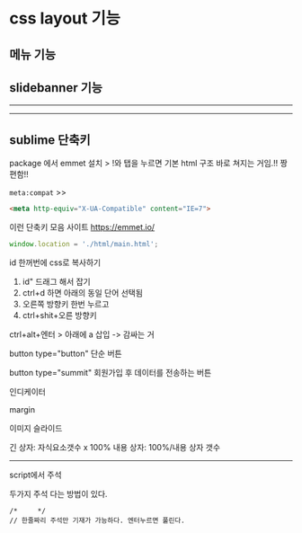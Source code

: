 

# css layout 기능

## 메뉴 기능





## slidebanner 기능



---

---

## sublime 단축키

package 에서 emmet 설치  >  !와 탭을 누르면 기본 html 구조 바로 쳐지는 거임.!! 짱 편함!!

```meta:compat```  >> 

```html
<meta http-equiv="X-UA-Compatible" content="IE=7">
```

이런 단축키 모음 사이트 https://emmet.io/





```js
window.location = './html/main.html';
```



id 한꺼번에 css로 복사하기

1. id" 드래그 해서 잡기
2. ctrl+d 하면 아래의 동일 단어 선택됨
3. 오른쪽 방향키 한번 누르고
4. ctrl+shit+오른 방향키

ctrl+alt+엔터   >  아래에 a 삽입  -> 감싸는 거







button type="button" 단순 버튼

button type="summit" 회원가입 후 데이터를 전송하는 버튼



인디케이터

margin



이미지 슬라이드

긴 상자: 자식요소갯수 x 100%
내용 상자: 100%/내용 상자 갯수



---

script에서 주석

두가지 주석 다는 방법이 있다.

```
/*     */ 
// 한줄짜리 주석만 기재가 가능하다. 엔터누르면 풀린다.
```











